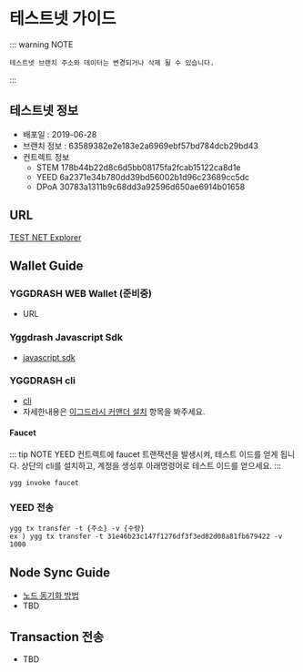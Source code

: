 # 테스트넷 가이드
::: warning NOTE
    
    테스트넷 브랜치 주소와 데이터는 변경되거나 삭제 될 수 있습니다.   
:::


## 테스트넷 정보
- 배포일 : 2019-06-28
- 브랜치 정보 : 63589382e2e183e2a6969ebf57bd784dcb29bd43
- 컨트렉트 정보
    - STEM 178b44b22d8c6d5bb08175fa2fcab15122ca8d1e
    - YEED 6a2371e34b780dd39bd56002b1d96c23689cc5dc
    - DPoA 30783a1311b9c68dd3a92596d650ae6914b01658
       
## URL 
[TEST NET Explorer](https://testnet.yggdrash.io)

## Wallet Guide
### YGGDRASH WEB Wallet (준비중)
- URL

### Yggdrash Javascript Sdk
- [javascript sdk](https://github.com/yggdrash/yggdrash-sdk-js)


### YGGDRASH cli
- [cli](https://github.com/yggdrash/yggdrash-cli)
- 자세한내용은 [이그드라시 커맨더 설치](installation.md) 항목을 봐주세요.
  
  
#### Faucet
::: tip NOTE
    YEED 컨트렉트에 faucet 트랜잭션을 발생시켜, 테스트 이드를 얻게 됩니다.
    상단의 cli를 설치하고, 계정을 생성후 아래명령어로 테스트 이드를 얻으세요. 
:::

    ygg invoke faucet

### YEED 전송
    ygg tx transfer -t {주소} -v {수량}
    ex ) ygg tx transfer -t 31e46b23c147f1276df3f3ed82d08a81fb679422 -v 1000


## Node Sync Guide
- [노드 동기화 방법](https://github.com/yggdrash/yggdrash#-yggdrash)
- TBD

## Transaction 전송
- TBD
